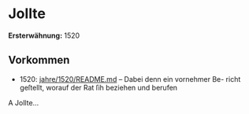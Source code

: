 # Jollte

**Ersterwähnung:** 1520

## Vorkommen
- 1520: [jahre/1520/README.md](../jahre/1520/README.md) – Dabei denn ein vornehmer Be-
richt geſtellt, worauf der Rat ſih beziehen und berufen

A Jollte...
